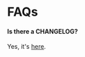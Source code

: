 # FAQs

#### Is there a CHANGELOG?
Yes, it's [here](https://github.com/chrisfield/react-form-composer/blob/master/packages/react-form-composer/CHANGELOG.md).
